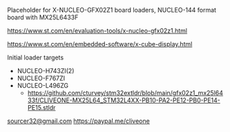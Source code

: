 Placeholder for X-NUCLEO-GFX02Z1 board loaders, NUCLEO-144 format board with MX25L6433F

https://www.st.com/en/evaluation-tools/x-nucleo-gfx02z1.html

https://www.st.com/en/embedded-software/x-cube-display.html

Initial loader targets
  *  NUCLEO-H743ZI(2)
  *  NUCLEO-F767ZI
  *  NUCLEO-L496ZG
     *  https://github.com/cturvey/stm32extldr/blob/main/gfx02z1_mx25l6433f/CLIVEONE-MX25L64_STM32L4XX-PB10-PA2-PE12-PB0-PE14-PE15.stldr

  sourcer32@gmail.com
  https://paypal.me/cliveone
